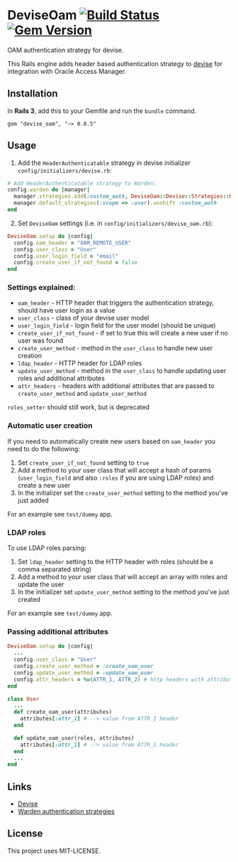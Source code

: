 # DeviseOam [![Build Status](https://secure.travis-ci.org/whatthewhat/devise_oam.png)](http://travis-ci.org/whatthewhat/devise_oam) [![Gem Version](https://badge.fury.io/rb/devise_oam.png)](http://badge.fury.io/rb/devise_oam)

OAM authentication strategy for devise.

This Rails engine adds header based authentication strategy to [devise](https://github.com/plataformatec/devise) for 
integration with Oracle Access Manager. 

## Installation
In **Rails 3**, add this to your Gemfile and run the `bundle` command.

    gem "devise_oam", "~> 0.0.5"

## Usage
1) Add the `HeaderAuthenticatable` strategy in devise initializer `config/initializers/devise.rb`:

```ruby
# Add HeaderAuthenticatable strategy to Warden:
config.warden do |manager|
  manager.strategies.add(:custom_auth, DeviseOam::Devise::Strategies::HeaderAuthenticatable)
  manager.default_strategies(:scope => :user).unshift :custom_auth
end
```

2) Set `DeviseOam` settings (i.e. in `config/initializers/devise_oam.rb`):

```ruby
DeviseOam.setup do |config|
  config.oam_header = "OAM_REMOTE_USER"
  config.user_class = "User"
  config.user_login_field = "email"
  config.create_user_if_not_found = false
end
```
### Settings explained:
* `oam_header` - HTTP header that triggers the authentication strategy, should have user login as a value
* `user_class` - class of your devise user model
* `user_login_field` - login field for the user model (should be unique)
* `create_user_if_not_found` - if set to true this will create a new user if no user was found
* `create_user_method` - method in the `user_class` to handle new user creation
* `ldap_header` - HTTP header for LDAP roles
* `update_user_method` - method in the `user_class` to handle updating user roles and additional attributes
* `attr_headers` - headers with additional attributes that are passed to `create_user_method` and `update_user_method`

`roles_setter` should still work, but is deprecated

### Automatic user creation
If you need to automatically create new users based on `oam_header` you need to do the following:

1. Set `create_user_if_not_found` setting to `true`
2. Add a method to your user class that will accept a hash of params (`user_login_field` and also `:roles` if you are using LDAP roles) and create a new user
3. In the initializer set the `create_user_method` setting to the method you've just added

For an example see `test/dummy` app.

### LDAP roles
To use LDAP roles parsing:

1. Set `ldap_header` setting to the HTTP header with roles (should be a comma separated string)
2. Add a method to your user class that will accept an array with roles and update the user
3. In the initializer set `update_user_method` setting to the method you've just created

For an example see `test/dummy` app.

### Passing additional attributes
```ruby
DeviseOam.setup do |config|
  ...
  config.user_class = "User"
  config.create_user_method = :create_oam_user
  config.update_user_method = :update_oam_user
  config.attr_headers = %w(ATTR_1, ATTR_2) # http headers with attributes
end

class User
  ...
  def create_oam_user(attributes)
    attributes[:attr_1] # --> value from ATTR_1 header
  end

  def update_oam_user(roles, attributes)
    attributes[:attr_1] # --> value from ATTR_1 header
  end
  ...
end

```

## Links
* [Devise](https://github.com/plataformatec/devise)
* [Warden authentication strategies](https://github.com/hassox/warden/wiki/Strategies)

## License

This project uses MIT-LICENSE.
